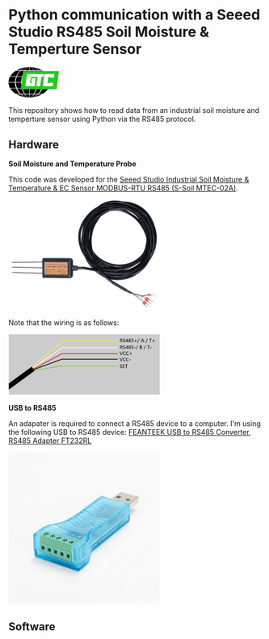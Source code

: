 # Python communication with a Seeed Studio RS485 Soil Moisture & Temperture Sensor

[<img alt="GTC Logo" width="100px" src="/images/gtc_logo.png" />](http://globaltechinc.com)


This repository shows how to read data from an industrial soil moisture and temperture sensor using Python via the RS485 protocol.

## Hardware

**Soil Moisture and Temperature Probe**

This code was developed for the [Seeed Studio Industrial Soil Moisture & Temperature & EC Sensor MODBUS-RTU RS485 (S-Soil MTEC-02A)](https://www.seeedstudio.com/RS485-Soil-Moisture-Temperature-EC-Sensor-S-Soil-MTEC-02-p-4633.html). 

[<img alt="soil probe" width="300px" src="/images/moisture_sensor.PNG" />](https://www.seeedstudio.com/RS485-Soil-Moisture-Temperature-EC-Sensor-S-Soil-MTEC-02-p-4633.html)

Note that the wiring is as follows:

<img alt="wire diagram" width="300px" src="/images/wiring_diagram.png" />


**USB to RS485**

An adapater is required to connect a RS485 device to a computer. I'm using the following USB to RS485 device: [FEANTEEK USB to RS485 Converter, RS485 Adapter FT232RL](https://www.amazon.com/gp/product/B08PL23NW8)

<img alt="converter" width="300px" src="/images/feanteek_usb_to_rs485.jpg" />

## Software

